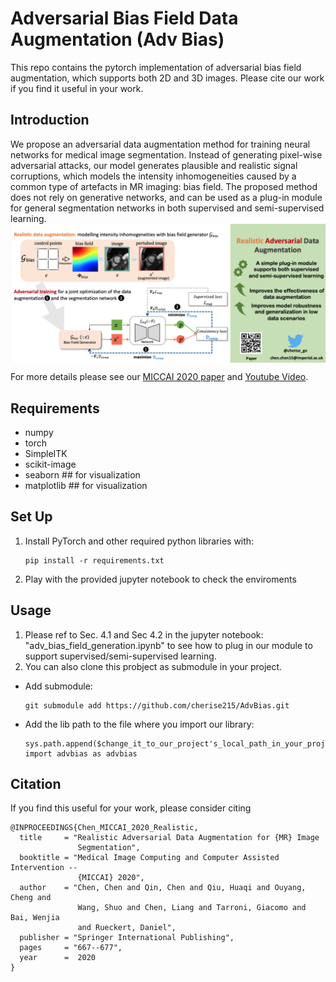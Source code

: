 # Adversarial Bias Field Data Augmentation (Adv Bias)

This repo contains the pytorch implementation of adversarial bias field augmentation, which supports both 2D and 3D images.
Please cite our work if you find it useful in your work.

## Introduction

We propose an adversarial data augmentation method for training neural networks for medical image segmentation. Instead of generating pixel-wise adversarial attacks, our model generates plausible and realistic signal corruptions, which models the intensity inhomogeneities caused by a common type of artefacts in MR imaging: bias field. The proposed method does not rely on generative networks, and can be used as a plug-in module for general segmentation networks in both supervised and semi-supervised learning.
<img align="center" src="assets/adv_bias.png" width="750">

For more details please see our [MICCAI 2020 paper](https://arxiv.org/abs/2006.13322) and [Youtube Video](https://youtu.be/-ICKhtkxY-4).

## Requirements

- numpy
- torch
- SimpleITK
- scikit-image
- seaborn ## for visualization
- matplotlib ## for visualization

## Set Up

1.  Install PyTorch and other required python libraries with:
    ```
    pip install -r requirements.txt
    ```
2.  Play with the provided jupyter notebook to check the enviroments

## Usage


1. Please ref to Sec. 4.1 and Sec 4.2 in the jupyter notebook: "adv_bias_field_generation.ipynb" to see how to plug in our module to support supervised/semi-supervised learning.
2. You can also clone this probject as submodule in your project.

- Add submodule:
  ```
  git submodule add https://github.com/cherise215/AdvBias.git
  ```
- Add the lib path to the file where you import our library:
  ```
  sys.path.append($change_it_to_our_project's_local_path_in_your_project$)
  import advbias as advbias
  ```

## Citation

If you find this useful for your work, please consider citing

```
@INPROCEEDINGS{Chen_MICCAI_2020_Realistic,
  title     = "Realistic Adversarial Data Augmentation for {MR} Image
               Segmentation",
  booktitle = "Medical Image Computing and Computer Assisted Intervention --
               {MICCAI} 2020",
  author    = "Chen, Chen and Qin, Chen and Qiu, Huaqi and Ouyang, Cheng and
               Wang, Shuo and Chen, Liang and Tarroni, Giacomo and Bai, Wenjia
               and Rueckert, Daniel",
  publisher = "Springer International Publishing",
  pages     = "667--677",
  year      =  2020
}

```
